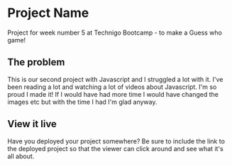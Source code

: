 # Project Name

Project for week number 5 at Technigo Bootcamp - to make a Guess who game!

## The problem

This is our second project with Javascript and I struggled a lot with it. I've been reading a lot and watching a lot of videos about Javascript. I'm so proud I made it!
If I would have had more time I would have changed the images etc but with the time I had I'm glad anyway. 

## View it live

Have you deployed your project somewhere? Be sure to include the link to the deployed project so that the viewer can click around and see what it's all about.
